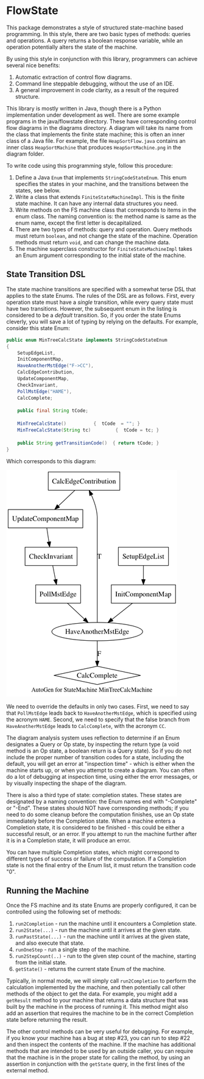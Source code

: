 # FlowState

This package demonstrates a style of structured state-machine based programming.
In this style, there are two basic types of methods: queries and operations.
A query returns a boolean response variable, while an operation potentially alters the state of the machine.

By using this style in conjunction with this library, programmers can achieve several nice benefits:

1. Automatic extraction of control flow diagrams. 
1. Command line steppable debugging, without the use of an IDE.
1. A general improvement in code clarity, as a result of the required structure. 


This library is mostly written in Java, though there is a Python implementation under development as well.
There are some example programs in the java/flowstate directory.
These have corresponding control flow diagrams in the diagrams directory. 
A diagram will take its name from the class that implements the finite state machine;
this is often an inner class of a Java file. 
For example, the file `HeapSortFlow.java` contains an inner class `HeapSortMachine` that produces `HeapSortMachine.png` in the diagram folder.

To write code using this programming style, follow this procedure:

1. Define a Java `Enum` that implements `StringCodeStateEnum`. 
This enum specifies the states in your machine, and the transitions between the states, see below.
1. Write a class that extends `FiniteStateMachineImpl`. This is the finite state machine. 
It can have any internal data structures you need.
1. Write methods on the FS machine class that corresponds to items in the enum class. 
The naming convention is: the method name is same as the enum name, except the first letter is decapitalized.
1. There are two types of methods: query and operation. 
Query methods must return `boolean`, and not change the state of the machine. 
Operation methods must return `void`, and can change the machine data.
1. The machine superclass constructor for `FiniteStateMachineImpl` takes an Enum argument
	corresponding to the initial state of the machine.
	
## State Transition DSL
	
The state machine transitions are specified with a somewhat terse DSL that applies to the state Enums.
The rules of the DSL are as follows. 
First, every operation state must have a *single* transition, while every query state must have two transitions.
However, the subsequent enum in the listing is considered to be a *default* transition.
So, if you order the state Enums cleverly, you will save a lot of typing by relying on the defaults.
For example, consider this state Enum:


```java
public enum MinTreeCalcState implements StringCodeStateEnum
{
	SetupEdgeList,
	InitComponentMap,
	HaveAnotherMstEdge("F->CC"),
	CalcEdgeContribution,
	UpdateComponentMap, 
	CheckInvariant,
	PollMstEdge("HAME"),
	CalcComplete;
	
	public final String tCode;
	
	MinTreeCalcState() 			{  tCode  = ""; }	
	MinTreeCalcState(String tc) 		{  tCode = tc; }	
	
	public String getTransitionCode()  { return tCode; }		
}
```

Which corresponds to this diagram: 

![MinTreeCalc](/diagram/MinTreeCalcMachine.png)

We need to override the defaults in only two cases. 
First, we need to say that `PollMstEdge` leads back to `HaveAnotherMstEdge`, 
	which is specified using the acronym `HAME`.
Second, we need to specify that the false branch from `HaveAnotherMstEdge`
	leads to `CalcComplete`, with the acronym `CC`.

The diagram analysis system uses reflection to determine if an Enum designates a Query or Op state, 
	by inspecting the return type (a void method is an Op state, a boolean return is a Query state).
So if you do not include the proper number of transition codes for a state,
	including the default, you will get an error at "inspection time" - 
	which is either when the machine starts up, or when you attempt to create a diagram.
You can often do a lot of debugging at inspection time, 
	using either the error messages, or by visually inspecting the shape of the diagram.
	
There is also a third type of state: completion states.
These states are designated by a naming convention: the Enum names end with "-Complete" or "-End".
These states should NOT have corresponding methods;
	if you need to do some cleanup before the computation finishes, 
	use an Op state immediately before the Completion state.
When a machine enters a Completion state, it is considered to be finished - 
	this could be either a successful result, or an error.
If you attempt to run the machine further after it is in a Completion state,
	it will produce an error.

You can have multiple Completion states,
	which might correspond to different types of success or failure of the computation.
If a Completion state is not the final entry of the Enum list, 
	it must return the transition code "0".
	
	
## Running the Machine

Once the FS machine and its state Enums are properly configured, 
	it can be controlled using the following set of methods:
	
1. ``run2Completion`` - run the machine until it encounters a Completion state.
1. ``run2State(...)`` - run the machine until it arrives at the given state.
1. ``runPastState(...)`` - run the machine until it arrives at the given state, and also execute that state.
1. ``runOneStep`` - run a single step of the machine.
1. ``run2StepCount(..)`` - run to the given step count of the machine, starting from the initial state. 
1. ``getState()`` - returns the current state Enum of the machine.
	
Typically, in normal mode, we will simply call ``run2Completion`` to perform the calculation implemented by the machine,
	and then potentially call other methods of the object to get the data.
For example, you might add a ``getResult`` method to your machine that returns a data structure that was built 
	by the machine in the process of running it.
This method might also add an assertion that requires the machine to be in the correct Completion state 
	before returning the result.
	
The other control methods can be very useful for debugging. 
For example, if you know your machine has a bug at step #23, 
	you can run to step #22 and then inspect the contents of the machine. 
If the machine has additional methods that are intended to be used by an outside caller,
	you can require that the machine is in the proper state for calling the method,
	by using an assertion in conjunction with the ``getState`` query,
	in the first lines of the external method.


	
	